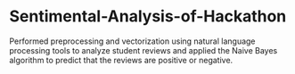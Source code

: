 # Sentimental-Analysis-of-Hackathon
Performed preprocessing and vectorization using natural language processing tools to analyze student reviews and applied the Naive Bayes algorithm to predict that the reviews are positive or negative.
